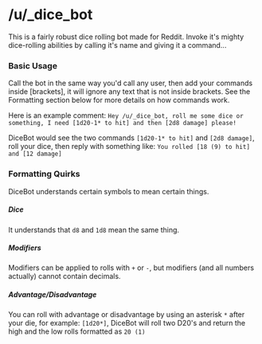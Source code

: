 # /u/_dice_bot
This is a fairly robust dice rolling bot made for Reddit. Invoke it's mighty dice-rolling abilities by calling it's name and giving it a command...

### Basic Usage
Call the bot in the same way you'd call any user, then add your commands inside [brackets], it will ignore any text that is not inside brackets.
See the Formatting section below for more details on how commands work.

Here is an example comment:
`Hey /u/_dice_bot, roll me some dice or something, I need [1d20-1* to hit] and then [2d8 damage] please!`

DiceBot would see the two commands `[1d20-1* to hit]` and `[2d8 damage]`, roll your dice, then reply with something like:
`You rolled [18 (9) to hit] and [12 damage]`

### Formatting Quirks
DiceBot understands certain symbols to mean certain things.

##### Dice
It understands that `d8` and `1d8` mean the same thing.

##### Modifiers
Modifiers can be applied to rolls with `+` or `-`, but modifiers (and all numbers actually) cannot contain decimals.

##### Advantage/Disadvantage
You can roll with advantage or disadvantage by using an asterisk `*` after your die, for example: `[1d20*]`, DiceBot will roll two D20's and return the high and the low rolls formatted as `20 (1)`
